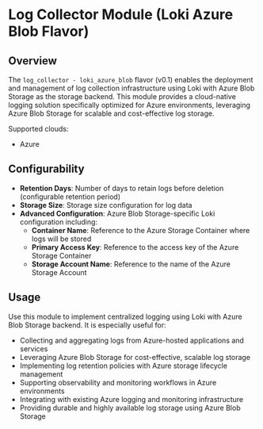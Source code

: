 # Log Collector Module (Loki Azure Blob Flavor)

## Overview

The `log_collector - loki_azure_blob` flavor (v0.1) enables the deployment and management of log collection infrastructure using Loki with Azure Blob Storage as the storage backend. This module provides a cloud-native logging solution specifically optimized for Azure environments, leveraging Azure Blob Storage for scalable and cost-effective log storage.

Supported clouds:
- Azure

## Configurability

- **Retention Days**: Number of days to retain logs before deletion (configurable retention period)
- **Storage Size**: Storage size configuration for log data
- **Advanced Configuration**: Azure Blob Storage-specific Loki configuration including:
  - **Container Name**: Reference to the Azure Storage Container where logs will be stored
  - **Primary Access Key**: Reference to the access key of the Azure Storage Container
  - **Storage Account Name**: Reference to the name of the Azure Storage Account

## Usage

Use this module to implement centralized logging using Loki with Azure Blob Storage backend. It is especially useful for:

- Collecting and aggregating logs from Azure-hosted applications and services
- Leveraging Azure Blob Storage for cost-effective, scalable log storage
- Implementing log retention policies with Azure storage lifecycle management
- Supporting observability and monitoring workflows in Azure environments
- Integrating with existing Azure logging and monitoring infrastructure
- Providing durable and highly available log storage using Azure Blob Storage
